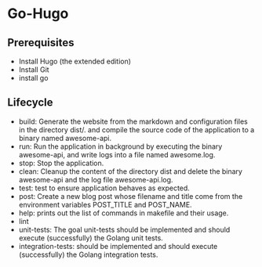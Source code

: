# Go-Hugo
## Prerequisites

- Install Hugo (the extended edition)
- Install Git
- install go

## Lifecycle
- build: Generate the website from the markdown and configuration files in the directory dist/. and compile the source code of the application to a binary named awesome-api.
- run: Run the application in background by executing the binary awesome-api, and write logs into a file named awesome.log.
- stop: Stop the application.
- clean: Cleanup the content of the directory dist and delete the binary awesome-api and the log file awesome-api.log.
- test: test to ensure application behaves as expected.
- post: Create a new blog post whose filename and title come from the environment variables POST_TITLE and POST_NAME.
- help: prints out the list of commands in makefile and their usage.
- lint
- unit-tests: The goal unit-tests should be implemented and should execute (successfully) the Golang unit tests.
- integration-tests: should be implemented and should execute (successfully) the Golang integration tests.